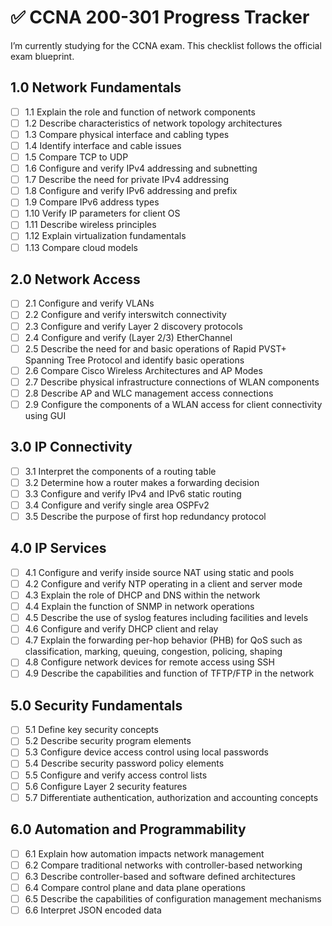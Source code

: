 # ✅ CCNA 200-301 Progress Tracker

I’m currently studying for the CCNA exam. This checklist follows the official exam blueprint.

## 1.0 Network Fundamentals

- [ ] 1.1 Explain the role and function of network components
- [ ] 1.2 Describe characteristics of network topology architectures
- [ ] 1.3 Compare physical interface and cabling types
- [ ] 1.4 Identify interface and cable issues
- [ ] 1.5 Compare TCP to UDP
- [ ] 1.6 Configure and verify IPv4 addressing and subnetting
- [ ] 1.7 Describe the need for private IPv4 addressing
- [ ] 1.8 Configure and verify IPv6 addressing and prefix
- [ ] 1.9 Compare IPv6 address types
- [ ] 1.10 Verify IP parameters for client OS
- [ ] 1.11 Describe wireless principles
- [ ] 1.12 Explain virtualization fundamentals
- [ ] 1.13 Compare cloud models

## 2.0 Network Access

- [ ] 2.1 Configure and verify VLANs
- [ ] 2.2 Configure and verify interswitch connectivity
- [ ] 2.3 Configure and verify Layer 2 discovery protocols
- [ ] 2.4 Configure and verify (Layer 2/3) EtherChannel
- [ ] 2.5 Describe the need for and basic operations of Rapid PVST+ Spanning Tree Protocol and identify basic operations
- [ ] 2.6 Compare Cisco Wireless Architectures and AP Modes
- [ ] 2.7 Describe physical infrastructure connections of WLAN components
- [ ] 2.8 Describe AP and WLC management access connections
- [ ] 2.9 Configure the components of a WLAN access for client connectivity using GUI

## 3.0 IP Connectivity

- [ ] 3.1 Interpret the components of a routing table
- [ ] 3.2 Determine how a router makes a forwarding decision
- [ ] 3.3 Configure and verify IPv4 and IPv6 static routing
- [ ] 3.4 Configure and verify single area OSPFv2
- [ ] 3.5 Describe the purpose of first hop redundancy protocol

## 4.0 IP Services

- [ ] 4.1 Configure and verify inside source NAT using static and pools
- [ ] 4.2 Configure and verify NTP operating in a client and server mode
- [ ] 4.3 Explain the role of DHCP and DNS within the network
- [ ] 4.4 Explain the function of SNMP in network operations
- [ ] 4.5 Describe the use of syslog features including facilities and levels
- [ ] 4.6 Configure and verify DHCP client and relay
- [ ] 4.7 Explain the forwarding per-hop behavior (PHB) for QoS such as classification, marking, queuing, congestion, policing, shaping
- [ ] 4.8 Configure network devices for remote access using SSH
- [ ] 4.9 Describe the capabilities and function of TFTP/FTP in the network

## 5.0 Security Fundamentals

- [ ] 5.1 Define key security concepts
- [ ] 5.2 Describe security program elements
- [ ] 5.3 Configure device access control using local passwords
- [ ] 5.4 Describe security password policy elements
- [ ] 5.5 Configure and verify access control lists
- [ ] 5.6 Configure Layer 2 security features
- [ ] 5.7 Differentiate authentication, authorization and accounting concepts

## 6.0 Automation and Programmability

- [ ] 6.1 Explain how automation impacts network management
- [ ] 6.2 Compare traditional networks with controller-based networking
- [ ] 6.3 Describe controller-based and software defined architectures
- [ ] 6.4 Compare control plane and data plane operations
- [ ] 6.5 Describe the capabilities of configuration management mechanisms
- [ ] 6.6 Interpret JSON encoded data

